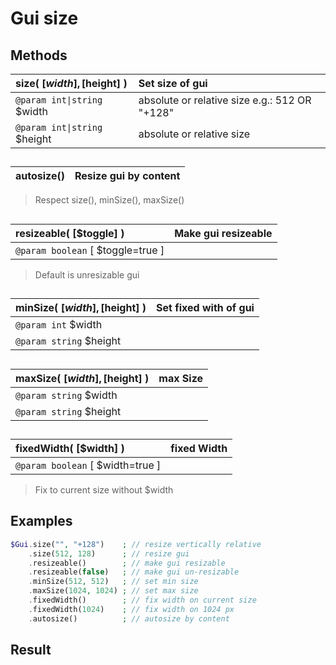 # Gui size  ## Methods  | __size__( [$width], [$height] )    |Set size of gui    |  |:---    |:---    |  |`@param int\|string` $width    |absolute or relative size e.g.: 512 OR "+128"    |  |`@param int\|string` $height    |absolute or relative size    |  ##  | __autosize__()    |Resize gui by content    |  |:---    |:---    |  >Respect size(), minSize(), maxSize()  ##  | __resizeable__( [$toggle] )    |Make gui resizeable    |  |:---    |:---    |  |`@param boolean` [ $toggle=true ]    |    |  >Default is unresizable gui  ##  | __minSize__( [$width], [$height] )    |Set fixed with of gui    |  |:---    |:---    |  |`@param int` $width    |    |  |`@param string` $height    |    |  ##  | __maxSize__( [$width], [$height] )    |max Size    |  |:---    |:---    |  |`@param string` $width    |    |  |`@param string` $height    |    |  ##  | __fixedWidth__( [$width] )    |fixed Width    |  |:---    |:---    |  |`@param boolean` [ $width=true ]    |    |  >Fix to current size without $width  ##  ## Examples  
``` php
$Gui.size("", "+128")    ; // resize vertically relative    .size(512, 128)      ; // resize gui    .resizeable()        ; // make gui resizable    .resizeable(false)   ; // make gui un-resizable        .minSize(512, 512)   ; // set min size    .maxSize(1024, 1024) ; // set max size    .fixedWidth()        ; // fix width on current size    .fixedWidth(1024)    ; // fix width on 1024 px    .autosize()          ; // autosize by content
```  ## Result    